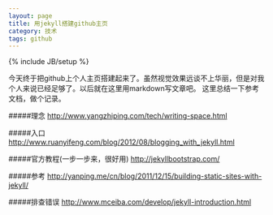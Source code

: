 ```yaml
---
layout: page
title: 用jekyll搭建github主页
category: 技术
tags: github
---
```

{% include JB/setup %}

今天终于把github上个人主页搭建起来了。虽然视觉效果远谈不上华丽，但是对我个人来说已经足够了。以后就在这里用markdown写文章吧。
这里总结一下参考文档，做个记录。

#####理念
http://www.yangzhiping.com/tech/writing-space.html

#####入口
http://www.ruanyifeng.com/blog/2012/08/blogging_with_jekyll.html

#####官方教程(一步一步来，很好用)
http://jekyllbootstrap.com/

#####参考
http://yanping.me/cn/blog/2011/12/15/building-static-sites-with-jekyll/

#####排查错误
http://www.mceiba.com/develop/jekyll-introduction.html